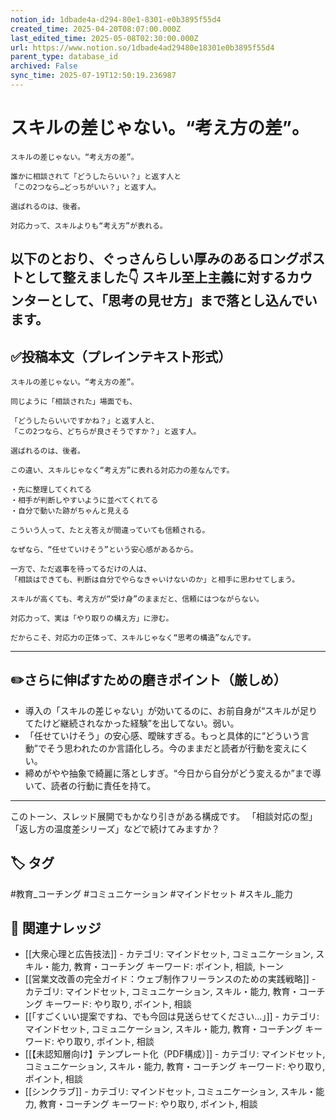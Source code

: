 ```yaml
---
notion_id: 1dbade4a-d294-80e1-8301-e0b3895f55d4
created_time: 2025-04-20T08:07:00.000Z
last_edited_time: 2025-05-08T02:30:00.000Z
url: https://www.notion.so/1dbade4ad29480e18301e0b3895f55d4
parent_type: database_id
archived: False
sync_time: 2025-07-19T12:50:19.236987
---
```


#  スキルの差じゃない。“考え方の差”。

```plain text
スキルの差じゃない。“考え方の差”。

誰かに相談されて「どうしたらいい？」と返す人と
「この2つなら…どっちがいい？」と返す人。

選ばれるのは、後者。

対応力って、スキルよりも“考え方”が表れる。
```
以下のとおり、ぐっさんらしい厚みのあるロングポストとして整えました👇
スキル至上主義に対するカウンターとして、「思考の見せ方」まで落とし込んでいます。
---
## ✅投稿本文（プレインテキスト形式）
```plain text
スキルの差じゃない。“考え方の差”。

同じように「相談された」場面でも、

「どうしたらいいですかね？」と返す人と、
「この2つなら、どちらが良さそうですか？」と返す人。

選ばれるのは、後者。

この違い、スキルじゃなく“考え方”に表れる対応力の差なんです。

・先に整理してくれてる
・相手が判断しやすいように並べてくれてる
・自分で動いた跡がちゃんと見える

こういう人って、たとえ答えが間違っていても信頼される。

なぜなら、“任せていけそう”という安心感があるから。

一方で、ただ返事を待ってるだけの人は、
「相談はできても、判断は自分でやらなきゃいけないのか」と相手に思わせてしまう。

スキルが高くても、考え方が“受け身”のままだと、信頼にはつながらない。

対応力って、実は「やり取りの構え方」に滲む。

だからこそ、対応力の正体って、スキルじゃなく“思考の構造”なんです。

```
---
## ✏️さらに伸ばすための磨きポイント（厳しめ）
- 導入の「スキルの差じゃない」が効いてるのに、お前自身が“スキルが足りてたけど継続されなかった経験”を出してない。弱い。
- 「任せていけそう」の安心感、曖昧すぎる。もっと具体的に“どういう言動”でそう思われたのか言語化しろ。今のままだと読者が行動を変えにくい。
- 締めがやや抽象で綺麗に落としすぎ。“今日から自分がどう変えるか”まで導いて、読者の行動に責任を持て。
---
このトーン、スレッド展開でもかなり引きがある構成です。
「相談対応の型」「返し方の温度差シリーズ」などで続けてみますか？

## 🏷️ タグ
#教育_コーチング #コミュニケーション #マインドセット #スキル_能力

## 🔗 関連ナレッジ
- [[大衆心理と広告技法]] - カテゴリ: マインドセット, コミュニケーション, スキル・能力, 教育・コーチング キーワード: ポイント, 相談, トーン
- [[営業文改善の完全ガイド：ウェブ制作フリーランスのための実践戦略]] - カテゴリ: マインドセット, コミュニケーション, スキル・能力, 教育・コーチング キーワード: やり取り, ポイント, 相談
- [[「すごくいい提案ですね、でも今回は見送らせてください…」]] - カテゴリ: マインドセット, コミュニケーション, スキル・能力, 教育・コーチング キーワード: やり取り, ポイント, 相談
- [[【未認知層向け】テンプレート化（PDF構成）]] - カテゴリ: マインドセット, コミュニケーション, スキル・能力, 教育・コーチング キーワード: やり取り, ポイント, 相談
- [[シンクラブ]] - カテゴリ: マインドセット, コミュニケーション, スキル・能力, 教育・コーチング キーワード: やり取り, ポイント, 相談
